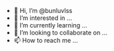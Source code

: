 - 👋 Hi, I’m @bunluvlss
- 👀 I’m interested in ...
- 🌱 I’m currently learning ...
- 💞️ I’m looking to collaborate on ...
- 📫 How to reach me ...

<!---
bunluvlss/bunluvlss is a ✨ special ✨ repository because its `README.md` (this file) appears on your GitHub profile.
You can click the Preview link to take a look at your changes.
--->
